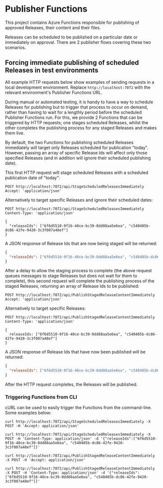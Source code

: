 # Publisher Functions

This project contains Azure Functions responsible for publishing of approved Releases, their content and their files.

Releases can be scheduled to be published on a particular date or immediately on approval. There are 2 publisher flows covering these two scenarios.

## Forcing immediate publishing of scheduled Releases in test environments

All example HTTP requests below show examples of sending requests in a local development environment. Replace `http://localhost:7072` with the relevant environment's
Publisher Functions URL.

During manual or automated testing, it is handy to have a way to schedule Releases for publishing but to trigger that process to occur on demand, rather than having to wait for a lengthly
period before the scheduled Publisher Functions run. For this, we provide 2 Functions that can be triggered by HTTP requests; one stages scheduled Releases, whilst the other completes the 
publishing process for any staged Releases and makes them live.

By default, the two Functions for publishing scheduled Releases immediately will target only Releases scheduled for publication "today". However, passing an array of specific Release Ids
will affect only those specified Releases (and in addition will ignore their scheduled publishing date).

This first HTTP request will stage scheduled Releases with a scheduled publication date of "today":

```http request
POST http://localhost:7072/api/StageScheduledReleasesImmediately
Accept: 'application/json'
```

Alternatively to target specific Releases and ignore their scheduled dates:

```http request
POST http://localhost:7072/api/StageScheduledReleasesImmediately
Content-Type: 'application/json'

{
  "releaseIds": ["6f6d5510-9f16-40ce-bc39-0dd88aa5e6ea", "c540405b-dc86-42fe-9420-3c3f007a48ef"]
}
```

A JSON response of Release Ids that are now being staged will be returned:

```json
{
  "releaseIds": ["6f6d5510-9f16-40ce-bc39-0dd88aa5e6ea", "c540405b-dc86-42fe-9420-3c3f007a48ef"]
}
```

After a delay to allow the staging process to complete (the above request queues messages to stage Releases but does not wait for them to complete), this second request will complete the
publishing process of the staged Releases, returning an array of Release Ids to be published:

```http request
POST http://localhost:7072/api/PublishStagedReleaseContentImmediately
Accept: 'application/json'
```

Alternatively to target specific Releases:

```http request
POST http://localhost:7072/api/PublishStagedReleaseContentImmediately
Content-Type: 'application/json'

{
  releaseIds: ["6f6d5510-9f16-40ce-bc39-0dd88aa5e6ea", "c540405b-dc86-42fe-9420-3c3f007a48ef"]
}
```

A JSON response of Release Ids that have now been published will be returned:

```json
{
  "releaseIds": ["6f6d5510-9f16-40ce-bc39-0dd88aa5e6ea", "c540405b-dc86-42fe-9420-3c3f007a48ef"]
}
```

After the HTTP request completes, the Releases will be published.

### Triggering Functions from CLI

cURL can be used to easily trigger the Functions from the command-line. Some examples below:

`curl http://localhost:7072/api/StageScheduledReleasesImmediately -X POST -H 'Accept: application/json'`

`curl http://localhost:7072/api/StageScheduledReleasesImmediately -X POST -H 'Content-Type: application/json' -d '{"releaseIds":["6f6d5510-9f16-40ce-bc39-0dd88aa5e6ea", "c540405b-dc86-42fe-9420-3c3f007a48ef"]}'`

`curl http://localhost:7072/api/PublishStagedReleaseContentImmediately -X POST -H 'Accept: application/json'`

`curl http://localhost:7072/api/PublishStagedReleaseContentImmediately -X POST -H 'Content-Type: application/json' -d '{"releaseIds":["6f6d5510-9f16-40ce-bc39-0dd88aa5e6ea", "c540405b-dc86-42fe-9420-3c3f007a48ef"]}'`

